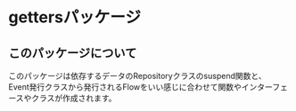 # gettersパッケージ
## このパッケージについて
このパッケージは依存するデータのRepositoryクラスのsuspend関数と、  
Event発行クラスから発行されるFlowをいい感じに合わせて関数やインターフェースやクラスが作成されます。  
